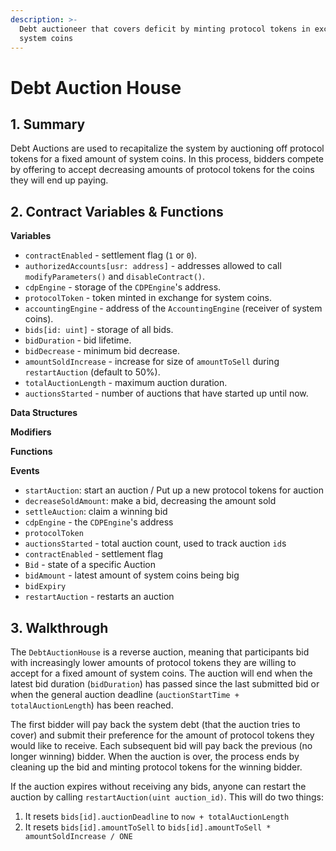 ```yaml
---
description: >-
  Debt auctioneer that covers deficit by minting protocol tokens in exchange for
  system coins
---
```


# Debt Auction House

## 1. Summary <a id="1-introduction-summary"></a>

Debt Auctions are used to recapitalize the system by auctioning off protocol tokens for a fixed amount of system coins. In this process, bidders compete by offering to accept decreasing amounts of protocol tokens for the coins they will end up paying.

## 2. Contract Variables & Functions <a id="2-contract-details"></a>

**Variables**

* `contractEnabled` - settlement flag \(`1` or `0`\).
* `authorizedAccounts[usr: address]` - addresses allowed to call `modifyParameters()` and `disableContract()`.
* `cdpEngine` - storage of the `CDPEngine`'s address.
* `protocolToken` - token minted in exchange for system coins.
* `accountingEngine` - address of the `AccountingEngine` \(receiver of system coins\).
* `bids[id: uint]` - storage of all bids.
* `bidDuration` - bid lifetime.
* `bidDecrease` - minimum bid decrease.
* `amountSoldIncrease` - increase for size of `amountToSell` during `restartAuction` \(default to 50%\).
* `totalAuctionLength` - maximum auction duration.
* `auctionsStarted` - number of auctions that have started up until now.

**Data Structures**

**Modifiers**

**Functions**

**Events**

* `startAuction`: start an auction / Put up a new protocol tokens for auction
* `decreaseSoldAmount`: make a bid, decreasing the amount sold
* `settleAuction`: claim a winning bid
* `cdpEngine` - the `CDPEngine`'s address
* `protocolToken`
* `auctionsStarted` - total auction count, used to track auction `id`s
* `contractEnabled` - settlement flag
* `Bid` - state of a specific Auction
* `bidAmount` - latest amount of system coins being big
* `bidExpiry`
* `restartAuction` - restarts an auction

## 3. Walkthrough <a id="3-key-mechanisms-and-concepts"></a>

The `DebtAuctionHouse` is a reverse auction, meaning that participants bid with increasingly lower amounts of protocol tokens they are willing to accept for a fixed amount of system coins. The auction will end when the latest bid duration \(`bidDuration`\) has passed since the last submitted bid or when the general auction deadline \(`auctionStartTime + totalAuctionLength`\) has been reached. 

The first bidder will pay back the system debt \(that the auction tries to cover\) and submit their preference for the amount of protocol tokens they would like to receive. Each subsequent bid will pay back the previous \(no longer winning\) bidder. When the auction is over, the process ends by cleaning up the bid and minting protocol tokens for the winning bidder.

If the auction expires without receiving any bids, anyone can restart the auction by calling `restartAuction(uint auction_id)`. This will do two things:

1. It resets `bids[id].auctionDeadline` to `now + totalAuctionLength`
2. It resets `bids[id].amountToSell` to `bids[id].amountToSell * amountSoldIncrease / ONE` 

